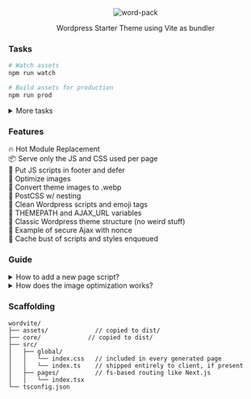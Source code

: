
<p align="center">
  <img alt="word-pack" src="https://i.imgur.com/X4plCaU.png">

<p align="center">
Wordpress Starter Theme using Vite as bundler
</p>


###  Tasks
``` bash
# Watch assets
npm run watch

# Build assets for production
npm run prod
```
<details>
  <summary>More tasks</summary>
  
``` bash
# Watch images
npm run watch:images

# Run vite serve
npm run watch:vite

# Optimize images
npm run prod:images

# Run vite build
npm run prod:vite

# Zip theme
npm run zip


```
</details>

### Features
🔥 Hot Module Replacement<br>
📦 Serve only the JS and CSS used per page<br>
🧦 Put JS scripts in footer and defer<br>
📂 Optimize images<br>
🔩 Convert theme images to .webp<br>
💄 PostCSS w/ nesting<br>
📑 Clean Wordpress scripts and emoji tags<br>
🥞 THEMEPATH and AJAX_URL variables<br>
🍬 Classic Wordpress theme structure (no weird stuff)<br>
🧩 Example of secure Ajax with nonce<br>
🎃 Cache bust of scripts and styles enqueued<br>

### Guide
<details>
  <summary>How to add a new page script?</summary>
  Create a .js file in src/js and add a new line in the JS section in webpack.mix.js then enqueue it in functions.php using the wordpack_load_chunk(JS_NAME) function
</details>
<details>
  <summary>How does the image optimization works?</summary>
  While in watching mode, every image you put into "src/img" folder gets an optimized version in "assets/img" also a WEBP version is created
</details>


### Scaffolding

```
wordvite/
├── assets/             // copied to dist/
├── core/             // copied to dist/
├── src/
│   ├── global/
│   │   └── index.css   // included in every generated page
│   │   └── index.ts    // shipped entirely to client, if present
│   ├── pages/          // fs-based routing like Next.js
│   │   └── index.tsx
└── tsconfig.json
```